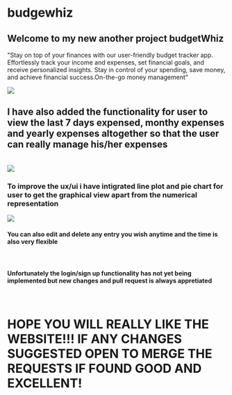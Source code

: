 # budgewhiz

<h2> Welcome to my new another project budgetWhiz </h2>
<p>"Stay on top of your finances with our user-friendly budget tracker app. Effortlessly track your income and expenses, set financial goals, and receive personalized insights. Stay in control of your spending, save money, and achieve financial success.On-the-go money management"</p>
<img src="https://github.com/suddhasattwakhan/budgewhiz/assets/72450994/95b2cf71-ed8f-402e-b4d8-d9a07781249d">
<h2>I have also added the functionality for user to view the last 7 days expensed, monthy expenses and yearly expenses altogether so that the user can really manage his/her expenses</h2><br>
<img src="https://github.com/suddhasattwakhan/budgewhiz/assets/72450994/dc039817-f70f-46e3-aac7-dff466ef1d73">
<h3>To improve the ux/ui i have intigrated line plot and pie chart for user to get the graphical view apart from the numerical representation</h3>
<img src="https://github.com/suddhasattwakhan/budgewhiz/assets/72450994/85221127-78f0-4571-b7fb-2059b2ab09ff">
<h4>You can also edit and delete any entry you wish anytime and the time is also very flexible<h4><br>
<h4>Unfortunately the login/sign up functionality has not yet being implemented but new changes and pull request is always appretiated </h4><br>
<h1>HOPE YOU WILL REALLY LIKE THE WEBSITE!!! IF ANY CHANGES SUGGESTED OPEN TO MERGE THE REQUESTS IF FOUND GOOD AND EXCELLENT!<h1>
  
  
